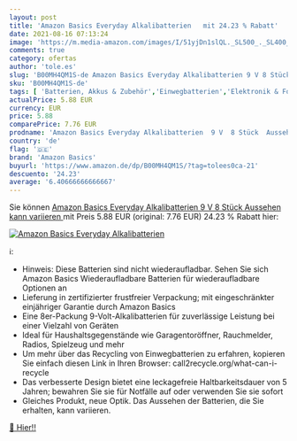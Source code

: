 ```yaml
---
layout: post
title: 'Amazon Basics Everyday Alkalibatterien   mit 24.23 % Rabatt'
date: 2021-08-16 07:13:24
image: 'https://m.media-amazon.com/images/I/51yjDn1slQL._SL500_._SL400_.jpg'
comments: true
category: ofertas
author: 'tole.es'
slug: 'B00MH4QM1S-de Amazon Basics Everyday Alkalibatterien 9 V 8 Stück...'
sku: 'B00MH4QM1S-de'
tags: [ 'Batterien, Akkus & Zubehör','Einwegbatterien','Elektronik & Foto','amazon basics', ]
actualPrice: 5.88 EUR
currency: EUR
price: 5.88
comparePrice: 7.76 EUR
prodname: 'Amazon Basics Everyday Alkalibatterien  9 V  8 Stück  Aussehen kann variieren '
country: 'de'
flag: '🇩🇪'
brand: 'Amazon Basics'
buyurl: 'https://www.amazon.de/dp/B00MH4QM1S/?tag=tolees0ca-21'
descuento: '24.23'
average: '6.40666666666667'
---
```


Sie können [Amazon Basics Everyday Alkalibatterien  9 V  8 Stück  Aussehen kann variieren ](https://www.amazon.de/dp/B00MH4QM1S/?tag=tolees0ca-21) mit Preis 5.88 EUR (original: 7.76 EUR) 24.23 % Rabatt hier:

[![Amazon Basics Everyday Alkalibatterien  ](https://m.media-amazon.com/images/I/51yjDn1slQL._SL500_._SL400_.jpg)](https://www.amazon.de/dp/B00MH4QM1S/?tag=tolees0ca-21)

ℹ️:

- Hinweis: Diese Batterien sind nicht wiederaufladbar. Sehen Sie sich Amazon Basics Wiederaufladbare Batterien für wiederaufladbare Optionen an
- Lieferung in zertifizierter frustfreier Verpackung; mit eingeschränkter einjähriger Garantie durch Amazon Basics
- Eine 8er-Packung 9-Volt-Alkalibatterien für zuverlässige Leistung bei einer Vielzahl von Geräten
- Ideal für Haushaltsgegenstände wie Garagentoröffner, Rauchmelder, Radios, Spielzeug und mehr
- Um mehr über das Recycling von Einwegbatterien zu erfahren, kopieren Sie einfach diesen Link in Ihren Browser: call2recycle.org/what-can-i-recycle
- Das verbesserte Design bietet eine leckagefreie Haltbarkeitsdauer von 5 Jahren; bewahren Sie sie für Notfälle auf oder verwenden Sie sie sofort
- Gleiches Produkt, neue Optik. Das Aussehen der Batterien, die Sie erhalten, kann variieren.

[🛒 Hier!!](https://www.amazon.de/dp/B00MH4QM1S/?tag=tolees0ca-21)
